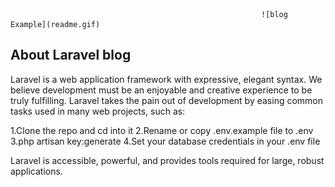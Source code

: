 
                                                            ![blog Example](readme.gif)




## About Laravel blog

Laravel is a web application framework with expressive, elegant syntax. We believe development must be an enjoyable and creative experience to be truly fulfilling. Laravel takes the pain out of development by easing common tasks used in many web projects, such as:

1.Clone the repo and cd into it
2.Rename or copy .env.example file to .env
3.php artisan key:generate
4.Set your database credentials in your .env file

Laravel is accessible, powerful, and provides tools required for large, robust applications.


